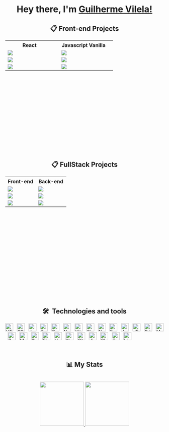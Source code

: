 
<h1 align="center">Hey there, I'm <a href="https://www.guilhiz.tech/" target="_blank">Guilherme Vilela!</a></h1> 


<div align="center">
 
 ## 📋 Front-end Projects

<table height="350px">
  <tbody >
    <tr>
      <th align="center" width="50%"> React <img src="https://user-images.githubusercontent.com/109693663/207225133-2a594a5a-56da-4b0c-91d8-8ad74eeacaab.png" width="13px"></th>
      <th align="center" width="50%">Javascript Vanilla <img src="https://user-images.githubusercontent.com/109693663/207225942-d775c6d2-1830-4054-b9d3-27ffdb9977dc.png" width="12px"></th>
    </tr>
   <tr>
         <td>
           <a href="https://github.com/guilhiz/TrackIt"><img src="https://github-readme-stats.vercel.app/api/pin/?username=guilhiz&repo=TrackIt&title_color=7A7ADB&icon_color=2234AE&text_color=D3D3D3&bg_color=0,000000,130F40"></a>
         </td>
         <td>
            <a href="https://github.com/guilhiz/Bate-Papo-UOL"><img src="https://github-readme-stats.vercel.app/api/pin/?username=guilhiz&repo=Bate-Papo-UOL&title_color=7A7ADB&icon_color=2234AE&text_color=D3D3D3&bg_color=0,000000,130F40"></a>
         </td>
   </tr>
   <tr>
         <td>
           <a href="https://github.com/guilhiz/GitHub-Timeline"><img src="https://github-readme-stats.vercel.app/api/pin/?username=guilhiz&repo=GitHub-Timeline&title_color=7A7ADB&icon_color=2234AE&text_color=D3D3D3&bg_color=0,000000,130F40"></a>
         </td>
         <td>
             <a href="https://github.com/guilhiz/Driven-Eats"><img src="https://github-readme-stats.vercel.app/api/pin/?username=guilhiz&repo=Driven-Eats&title_color=7A7ADB&icon_color=2234AE&text_color=D3D3D3&bg_color=0,000000,130F40"></a>
         </td>
    </tr>
    <tr>
         <td>
           <a href="https://github.com/guilhiz/CineFlex"><img src="https://github-readme-stats.vercel.app/api/pin/?username=guilhiz&repo=CineFlex&title_color=7A7ADB&icon_color=2234AE&text_color=D3D3D3&bg_color=0,000000,130F40"></a>
         </td>
         <td>
            <a href="https://github.com/guilhiz/Parrot-Card-Game"><img src="https://github-readme-stats.vercel.app/api/pin/?username=guilhiz&repo=Parrot-Card-Game&title_color=7A7ADB&icon_color=2234AE&text_color=D3D3D3&bg_color=0,000000,130F40"></a>
         </td>
   </tr>
  </tbody>
</table>

 ## 📋 FullStack Projects
 <table height="350px">
  <tbody >
    <tr>
      <th align="center" width="50%"> Front-end </th>
      <th align="center" width="50%">Back-end </th>
    </tr>
   <tr>
         <td>
           <a href="https://github.com/guilhiz/My-Wallet"><img src="https://github-readme-stats.vercel.app/api/pin/?username=guilhiz&repo=My-Wallet&title_color=7A7ADB&icon_color=2234AE&text_color=D3D3D3&bg_color=0,000000,130F40"></a>
         </td>
         <td>
            <a href="https://github.com/guilhiz/API-My-Wallet"><img src="https://github-readme-stats.vercel.app/api/pin/?username=guilhiz&repo=API-My-Wallet&title_color=7A7ADB&icon_color=2234AE&text_color=D3D3D3&bg_color=0,000000,130F40"></a>
         </td>
   </tr>
    <tr>
         <td>
           <a href="https://github.com/guilhiz/React-Boilerplate"><img src="https://github-readme-stats.vercel.app/api/pin/?username=guilhiz&repo=React-Boilerplate&title_color=7A7ADB&icon_color=2234AE&text_color=D3D3D3&bg_color=0,000000,130F40"></a>
         </td>
         <td>
            <a href="https://github.com/guilhiz/Node-Boilerplate"><img src="https://github-readme-stats.vercel.app/api/pin/?username=guilhiz&repo=Node-Boilerplate&title_color=7A7ADB&icon_color=2234AE&text_color=D3D3D3&bg_color=0,000000,130F40"></a>
         </td>
   </tr>
    <tr>
         <td>
           <a href="https://github.com/guilhiz/Lake-Shore"><img src="https://github-readme-stats.vercel.app/api/pin/?username=guilhiz&repo=Lake-Shore&title_color=7A7ADB&icon_color=2234AE&text_color=D3D3D3&bg_color=0,000000,130F40"></a>
         </td>
         <td>
            <a href="https://github.com/guilhiz/API-Lake-Shore"><img src="https://github-readme-stats.vercel.app/api/pin/?username=guilhiz&repo=API-Lake-Shore&title_color=7A7ADB&icon_color=2234AE&text_color=D3D3D3&bg_color=0,000000,130F40"></a>
         </td>
   </tr>
  </tbody>
 </table>
</div>
&nbsp;
  <div align="center">
 
  ## 🛠  Technologies and tools
 
 </div>
 
        
[<img src="https://img.shields.io/badge/HTML5-130F40?logo=html5&logoColor=E34F26" alt="HTML5 logo" title="HTML5" height="25" />][tech_tools_anchor]
&nbsp;
[<img src="https://img.shields.io/badge/CSS3-130F40?logo=css3&logoColor=1572B6" alt="CSS3 logo" title="CSS3" height="25" />][tech_tools_anchor]
&nbsp;
[<img src="https://img.shields.io/badge/JavaScript-130F40?logo=javascript&logoColor=F7DF1E" alt="JavaScript logo" title="JavaScript" height="25" />][tech_tools_anchor]
&nbsp;
[<img src="https://img.shields.io/badge/TypeScript-130F40?logo=typescript&logoColor=3178C6" alt="TypeScript logo" title="TypeScript" height="25" />][tech_tools_anchor]
&nbsp;
[<img src="https://img.shields.io/badge/React-130F40?logo=react&logoColor=61DAFB" alt="React logo" title="React" height="25" />][tech_tools_anchor]
&nbsp;
[<img src="https://img.shields.io/badge/next.js-130F40?logo=nextdotjs&logoColor=f1f1f1" alt="Next logo" title="Next" height="25" />][tech_tools_anchor]
&nbsp;
[<img src="https://img.shields.io/badge/Vite-130F40?logo=vite&logoColor=B73BFE" alt="Vite logo" title="Vite" height="25" />][tech_tools_anchor]
&nbsp;
[<img src="https://img.shields.io/badge/Styled--Components-130F40?logo=styled-components&logoColor=DB7093" alt="Styled-component logo" title="Styled-component" height="25" />][tech_tools_anchor]
&nbsp;
[<img src="https://img.shields.io/badge/Node.js-130F40?logo=node.js&logoColor=339933" alt="Node.js logo" title="Node.js" height="25" />][tech_tools_anchor] &nbsp;
[<img src="https://img.shields.io/badge/Express-130F40?&logo=express&logoColor=000000" alt="Express logo" title="Express" height="25" />][tech_tools_anchor]
&nbsp;
[<img src="https://img.shields.io/badge/JWT-130F40?logo=JSON%20web%20tokens&logoColor=00000" alt="JWT logo" title="jwt" height="25" />][tech_tools_anchor]
&nbsp;
[<img src="https://img.shields.io/badge/Jest-130F40?logo=jest&logoColor=C21325" alt="JEST logo" title="jest" height="25" />][tech_tools_anchor]
&nbsp;
[<img src="https://img.shields.io/badge/Prisma-130F40?&logo=Prisma&logoColor=3982CE" alt="Prisma logo" title="prisma" height="25" />][tech_tools_anchor]
&nbsp;
[<img src="https://img.shields.io/badge/MongoDB-130F40?logo=mongodb&logoColor=47A248" alt="MongoDB logo" title="MongoDB" height="25" />][tech_tools_anchor]
&nbsp;
[<img src="https://img.shields.io/badge/PostgreSQL-130F40?logo=postgresql&logoColor=316192" alt="Postgres logo" title="postgres" height="25" />][tech_tools_anchor]
&nbsp;
[<img src="https://img.shields.io/badge/MySQL-130F40?logo=mysql&logoColor=005C84" alt="MySQL logo" title="MySQL" height="25" />][tech_tools_anchor]
&nbsp;
[<img src="https://img.shields.io/badge/Insomnia-130F40?logo=Insomnia&logoColor=5849be" alt="Slack logo" title="slack" height="25" />][tech_tools_anchor]
&nbsp;
[<img src="https://img.shields.io/badge/Figma-130F40?logo=figma&logoColor=F24E1E" alt="Figma logo" title="figma" height="25" />][tech_tools_anchor]
&nbsp;
[<img src="https://img.shields.io/badge/Vercel-130F40?&logo=vercel&logoColor=ffffff" alt="Vercel logo" title="Vercel" height="25" />][tech_tools_anchor]
&nbsp;
[<img src="https://img.shields.io/badge/Netlify-130F40?logo=netlify&logoColor=4285F4" alt="Netlify logo" title="Netlify" height="25" />][tech_tools_anchor]
&nbsp;
[<img src="https://img.shields.io/badge/git-130F40?logo=git&logoColor=F05032" alt="Git logo" title="git" height="25" />][tech_tools_anchor]
&nbsp;
[<img src="https://img.shields.io/badge/Jira-130F40?style=&logo=Jira&logoColor=0052CC" alt="Jira logo" title="jira" height="25" />][tech_tools_anchor]
&nbsp;
[<img src="https://img.shields.io/badge/Slack-130F40?&logo=slack&logoColor=4A154B" alt="Slack logo" title="slack" height="25" />][tech_tools_anchor]
&nbsp;
[<img src="https://img.shields.io/badge/Trello-130F40?&logo=trello&logoColor=0052CC" alt="Trello logo" title="trello" height="25" />][tech_tools_anchor]
&nbsp;
[<img src="https://img.shields.io/badge/Linux-130F40?logo=linux&logoColor=black" alt="Linux logo" title="Linux" height="25" />][tech_tools_anchor]


&nbsp;

<div align="center">
 
## 📊 My Stats
 
 </div>
&nbsp;
<div align="center">
  <a href="https://github.com/guilhiz">
  <img height="140vh" src="https://github-readme-stats.vercel.app/api?username=guilhiz&include_all_commits=true&count_private=true&show_icons=true&line_height=20&title_color=7A7ADB&icon_color=2234AE&text_color=D3D3D3&bg_color=0,000000,130F40" alt="">
  <img height="140vh"src="https://github-readme-stats.vercel.app/api/top-langs?username=guilhiz&layout=compact&show_icons=true&line_height=10&title_color=7A7ADB&icon_color=2234AE&text_color=D3D3D3&bg_color=0,000000,130F40" alt=""/>
</div>

    
[tech_tools_anchor]: #bonjour--
